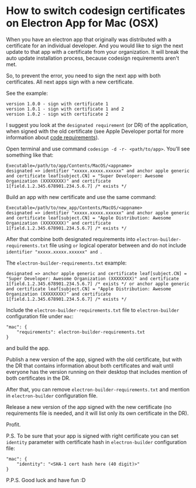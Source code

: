 # How to switch codesign certificates on Electron App for Mac (OSX)


When you have an electron app that originally was distributed with a certificate for an individual developer. And you would like to sign the next update to that app with a certificate from your organization. It will break the auto update installation process, because codesign requirements aren't met.

So, to prevent the error, you need to sign the next app with both certificates. All next apps sign with a new certificate.

See the example:
```
version 1.0.0 - sign with certificate 1
version 1.0.1 - sign with certificate 1 and 2
version 1.0.2 - sign with certificate 2
```

I suggest you look at the ``` designated requirement ``` (or DR) of the application, when signed with the old certificate (see Apple Developer portal for more information about [code requirements](https://developer.apple.com/library/archive/technotes/tn2206/_index.html#//apple_ref/doc/uid/DTS40007919-CH1-TNTAG4)).

Open terminal and use command ``` codesign -d -r- <path/to/app> ```. You'll see something like that:
```
Executable=/path/to/app/Contents/MacOS/<appname>
designated => identifier "xxxxx.xxxxx.xxxxxx" and anchor apple generic and certificate leaf[subject.CN] = "Super Developer: Awesome Organization (XXXXXXXX)" and certificate 1[field.1.2.345.678901.234.5.6.7] /* exists */
```

Build an app with new certificate and use the same command:
```
Executable=/path/to/new_app/Contents/MacOS/<appname>
designated => identifier "xxxxx.xxxxx.xxxxxx" and anchor apple generic and certificate leaf[subject.CN] = "Apple Distribution: Awesome Organization (XXXXXXXX)" and certificate 1[field.1.2.345.678901.234.5.6.7] /* exists */
```

After that combine both designated requirements into ```electron-builder-requirements.txt``` file using ```or``` logical operator between and do not include ```identifier "xxxxx.xxxxx.xxxxxx" and ```.

The ```electron-builder-requirements.txt``` example:
```
designated => anchor apple generic and certificate leaf[subject.CN] = "Super Developer: Awesome Organization (XXXXXXXX)" and certificate 1[field.1.2.345.678901.234.5.6.7] /* exists */ or anchor apple generic and certificate leaf[subject.CN] = "Apple Distribution: Awesome Organization (XXXXXXXX)" and certificate 1[field.1.2.345.678901.234.5.6.7] /* exists */
```

Include the ```electron-builder-requirements.txt``` file to ```electron-builder``` configuration file under ```mac```:
```
"mac": {
    "requirements": electron-builder-requirements.txt
}
```
and build the app.

Publish a new version of the app, signed with the old certificate, but with the DR that contains information about both certificates and wait until everyone has the version running on their desktop that includes mention of both certificates in the DR.

After that, you can remove ```electron-builder-requirements.txt``` and mention in ```electron-builder``` configuration file.

Release a new version of the app signed with the new certificate (no requirements file is needed, and it will list only its own certificate in the DR).

Profit.

P.S. To be sure that your app is signed with right certificate you can set ```identity``` parameter with certificate hash in ```electron-builder``` configuration file:
```
"mac": {
    "identity": "<SHA-1 cert hash here (40 digit)>"
}
```

P.P.S. Good luck and have fun :D